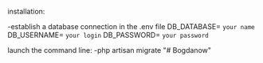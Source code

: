 installation:

-establish a database connection in the .env file
DB_DATABASE= `your name`
DB_USERNAME= `your login`
DB_PASSWORD= `your password`

launch the command line:
-php artisan migrate
"# Bogdanow" 
